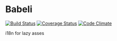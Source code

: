 Babeli 
======
[![Build Status](https://travis-ci.org/goodfield/babeli.png)](https://travis-ci.org/goodfield/babeli) 
[![Coverage Status](https://coveralls.io/repos/github/goodfield/babeli/badge.svg?branch=master)](https://coveralls.io/github/goodfield/babeli?branch=master)
[![Code Climate](https://codeclimate.com/github/goodfield/babeli.svg)](https://codeclimate.com/github/goodfield/babeli)

i18n for lazy asses
